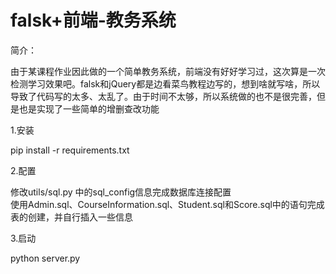 # falsk+前端-教务系统
<p>简介：</p>
	<p>由于某课程作业因此做的一个简单教务系统，前端没有好好学习过，这次算是一次检测学习效果吧。falsk和jQuery都是边看菜鸟教程边写的，想到啥就写啥，所以导致了代码写的太多、太乱了。由于时间不太够，所以系统做的也不是很完善，但是也是实现了一些简单的增删查改功能</p>
<p> 1.安装</p>
    pip install -r requirements.txt
<p>
	2.配置
</p>
    <p>
		修改utils/sql.py 中的sql_config信息完成数据库连接配置<br>
		使用Admin.sql、CourseInformation.sql、Student.sql和Score.sql中的语句完成表的创建，并自行插入一些信息
	</p>
    
<p>3.启动</p>
    <p></p>python server.py</p>
